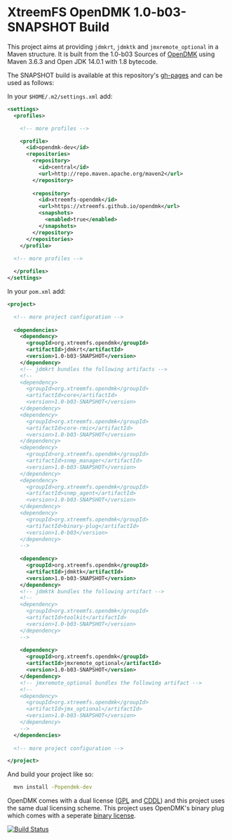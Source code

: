 XtreemFS OpenDMK 1.0-b03-SNAPSHOT Build
=======================================

This project aims at providing `jdmkrt`, `jdmktk` and `jmxremote_optional` in a Maven structure. It is built from the 1.0-b03 Sources of [OpenDMK](https://opendmk.java.net/) using Maven 3.6.3 and Open JDK 14.0.1 with 1.8 bytecode.

The SNAPSHOT build is available at this repository's [gh-pages](https://github.com/xtreemfs/opendmk/tree/gh-pages) and can be used as follows:

In your `$HOME/.m2/settings.xml` add:
```XML
<settings>
  <profiles>

    <!-- more profiles -->

    <profile>
      <id>opendmk-dev</id>
      <repositories>
        <repository>
          <id>central</id>
          <url>http://repo.maven.apache.org/maven2</url>
        </repository>
  
        <repository>
          <id>xtreemfs-opendmk</id>
          <url>https://xtreemfs.github.io/opendmk</url>
          <snapshots>
            <enabled>true</enabled>
          </snapshots>
        </repository>
      </repositories>
    </profile>
  
  <!-- more profiles -->

  </profiles>
</settings>
````

In your `pom.xml` add:
```XML
<project>

  <!-- more project configuration -->
  
  <dependencies>
    <dependency>
      <groupId>org.xtreemfs.opendmk</groupId>
      <artifactId>jdmkrt</artifactId>
      <version>1.0-b03-SNAPSHOT</version>
    </dependency>
    <!-- jdmkrt bundles the following artifacts -->
    <!--
    <dependency>
      <groupId>org.xtreemfs.opendmk</groupId>
      <artifactId>core</artifactId>
      <version>1.0-b03-SNAPSHOT</version>
    </dependency>
    <dependency>
      <groupId>org.xtreemfs.opendmk</groupId>
      <artifactId>core-rmic</artifactId>
      <version>1.0-b03-SNAPSHOT</version>
    </dependency>
    <dependency>
      <groupId>org.xtreemfs.opendmk</groupId>
      <artifactId>snmp_manager</artifactId>
      <version>1.0-b03-SNAPSHOT</version>
    </dependency>
    <dependency>
      <groupId>org.xtreemfs.opendmk</groupId>
      <artifactId>snmp_agent</artifactId>
      <version>1.0-b03-SNAPSHOT</version>
    </dependency>
    <dependency>
      <groupId>org.xtreemfs.opendmk</groupId>
      <artifactId>binary-plug</artifactId>
      <version>1.0-b03</version>
    </dependency>
    -->
    
    <dependency>
      <groupId>org.xtreemfs.opendmk</groupId>
      <artifactId>jdmktk</artifactId>
      <version>1.0-b03-SNAPSHOT</version>
    </dependency>
    <!-- jdmktk bundles the following artifact -->
    <!--
    <dependency>
      <groupId>org.xtreemfs.opendmk</groupId>
      <artifactId>toolkit</artifactId>
      <version>1.0-b03-SNAPSHOT</version>
    </dependency>
    -->
    
    <dependency>
      <groupId>org.xtreemfs.opendmk</groupId>
      <artifactId>jmxremote_optional</artifactId>
      <version>1.0-b03-SNAPSHOT</version>
    </dependency>
    <!-- jmxremote_optional bundles the following artifact -->
    <!--
    <dependency>
      <groupId>org.xtreemfs.opendmk</groupId>
      <artifactId>jmx_optional</artifactId>
      <version>1.0-b03-SNAPSHOT</version>
    </dependency>
    -->
  </dependencies>
  
  <!-- more project configuration -->

</project>
```

And build your project like so:
```Bash
  mvn install -Popendmk-dev
```

OpenDMK comes with a dual license ([GPL](https://opendmk.java.net/legal_notices/LICENSE_GPL.txt) and [CDDL](https://opendmk.java.net/legal_notices/LICENSE_CDDL.txt)) and this project uses the same dual licensing scheme. This project uses OpenDMK's binary plug which comes with a seperate [binary license](https://opendmk.java.net/legal_notices/LICENSE_BINARY.txt).

[![Build Status](https://travis-ci.org/xtreemfs/opendmk.svg?branch=master)](https://travis-ci.org/xtreemfs/opendmk)
